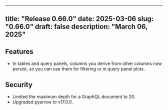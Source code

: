 
---
title: "Release 0.66.0"
date: 2025-03-06
slug: "0.66.0"
draft: false
description: "March 06, 2025"
---

## Features
- In tables and query panels,  columns you derive from other columns now persist, so you can use them for filtering or in query panel plots.

## Security
- Limited the maximum depth for a GraphQL document to 20.
- Upgraded pyarrow to v17.0.0.
